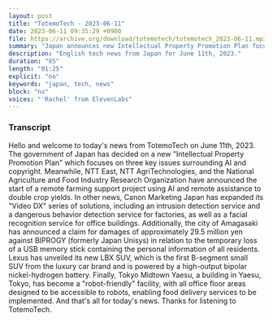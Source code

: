 ```yaml
---
layout: post
title: "TotemoTech - 2023-06-11"
date: 2023-06-11 09:35:29 +0900
file: https://archive.org/download/totemotech/totemotech_2023-06-11.mp3
summary: "Japan announces new Intellectual Property Promotion Plan focusing on AI and copyright, NTT East, NTT AgriTechnologies, and National Agriculture and Food Industry Research Organization launch remote farming support project using AI and remote assistance to double crop yields, & more…"
description: "English tech news from Japan for June 11th, 2023."
duration: "85"
length: "01:25"
explicit: "no"
keywords: "japan, tech, news"
block: "no"
voices: "'Rachel' from ElevenLabs"
---
```


### Transcript

Hello and welcome to today's news from TotemoTech on June 11th, 2023. The government of Japan has decided on a new "Intellectual Property Promotion Plan" which focuses on three key issues surrounding AI and copyright. Meanwhile, NTT East, NTT AgriTechnologies, and the National Agriculture and Food Industry Research Organization have announced the start of a remote farming support project using AI and remote assistance to double crop yields. In other news, Canon Marketing Japan has expanded its "Video DX" series of solutions, including an intrusion detection service and a dangerous behavior detection service for factories, as well as a facial recognition service for office buildings. Additionally, the city of Amagasaki has announced a claim for damages of approximately 29.5 million yen against BIPROGY (formerly Japan Unisys) in relation to the temporary loss of a USB memory stick containing the personal information of all residents. Lexus has unveiled its new LBX SUV, which is the first B-segment small SUV from the luxury car brand and is powered by a high-output bipolar nickel-hydrogen battery. Finally, Tokyo Midtown Yaesu, a building in Yaesu, Tokyo, has become a "robot-friendly" facility, with all office floor areas designed to be accessible to robots, enabling food delivery services to be implemented.   And that's all for today's news. Thanks for listening to TotemoTech.
